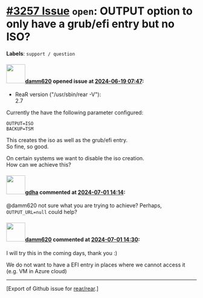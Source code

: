 [\#3257 Issue](https://github.com/rear/rear/issues/3257) `open`: OUTPUT option to only have a grub/efi entry but no ISO?
========================================================================================================================

**Labels**: `support / question`

#### <img src="https://avatars.githubusercontent.com/u/170947477?v=4" width="50">[damm620](https://github.com/damm620) opened issue at [2024-06-19 07:47](https://github.com/rear/rear/issues/3257):

-   ReaR version ("/usr/sbin/rear -V"):  
    2.7

Currently the have the following parameter configured:

    OUTPUT=ISO
    BACKUP=TSM

This creates the iso as well as the grub/efi entry.  
So fine, so good.

On certain systems we want to disable the iso creation.  
How can we achieve this?

#### <img src="https://avatars.githubusercontent.com/u/888633?u=cdaeb31efcc0048d3619651aa18dd4b76e636b21&v=4" width="50">[gdha](https://github.com/gdha) commented at [2024-07-01 14:14](https://github.com/rear/rear/issues/3257#issuecomment-2200268397):

@damm620 not sure what you are trying to achieve? Perhaps,
`OUTPUT_URL=null` could help?

#### <img src="https://avatars.githubusercontent.com/u/170947477?v=4" width="50">[damm620](https://github.com/damm620) commented at [2024-07-01 14:30](https://github.com/rear/rear/issues/3257#issuecomment-2200324119):

I will try this in the coming days, thank you :)

We do not want to have a EFI entry in places where we cannot access it
(e.g. VM in Azure cloud)

------------------------------------------------------------------------

\[Export of Github issue for
[rear/rear](https://github.com/rear/rear).\]
